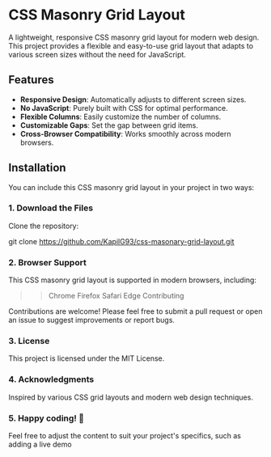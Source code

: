 # CSS Masonry Grid Layout

A lightweight, responsive CSS masonry grid layout for modern web design. This project provides a flexible and easy-to-use grid layout that adapts to various screen sizes without the need for JavaScript.

## Features

- **Responsive Design**: Automatically adjusts to different screen sizes.
- **No JavaScript**: Purely built with CSS for optimal performance.
- **Flexible Columns**: Easily customize the number of columns.
- **Customizable Gaps**: Set the gap between grid items.
- **Cross-Browser Compatibility**: Works smoothly across modern browsers.

## Installation

You can include this CSS masonry grid layout in your project in two ways:

### 1. Download the Files

Clone the repository:

git clone https://github.com/KapilG93/css-masonary-grid-layout.git

### 2. Browser Support
This CSS masonry grid layout is supported in modern browsers, including:

>> Chrome
>> Firefox
>> Safari
>> Edge
>> Contributing

Contributions are welcome! Please feel free to submit a pull request or open an issue to suggest improvements or report bugs.

### 3. License
This project is licensed under the MIT License.

### 4. Acknowledgments
Inspired by various CSS grid layouts and modern web design techniques.

### 5. Happy coding! 🎉

Feel free to adjust the content to suit your project's specifics, such as adding a live demo
